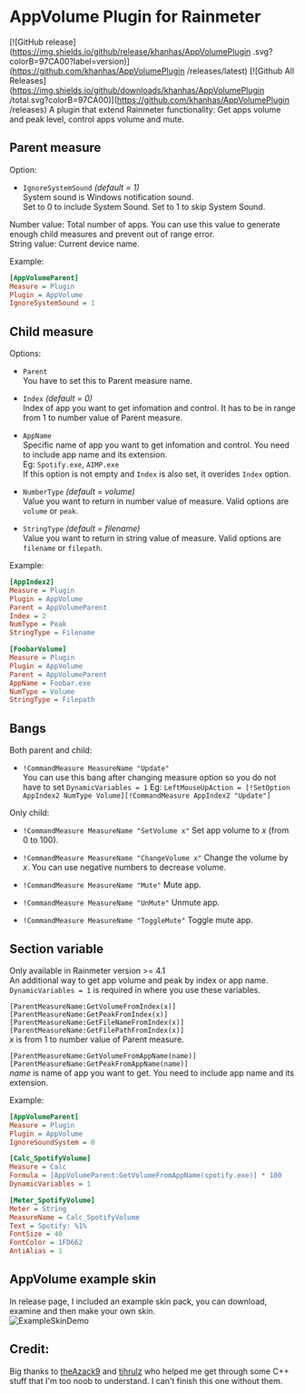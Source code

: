 # AppVolume Plugin for Rainmeter
[![GitHub release](https://img.shields.io/github/release/khanhas/AppVolumePlugin
.svg?colorB=97CA00?label=version)](https://github.com/khanhas/AppVolumePlugin
/releases/latest) [![Github All Releases](https://img.shields.io/github/downloads/khanhas/AppVolumePlugin
/total.svg?colorB=97CA00)](https://github.com/khanhas/AppVolumePlugin
/releases) 
A plugin that extend Rainmeter functionality: Get apps volume and peak level, control apps volume and mute.

## Parent measure
Option:  
- `IgnoreSystemSound` *(default = 1)*  
  System sound is Windows notification sound.  
  Set to 0 to include System Sound. Set to 1 to skip System Sound.

Number value: Total number of apps. You can use this value to generate enough child measures and prevent out of range error.  
String value: Current device name.

Example:
```ini
[AppVolumeParent]
Measure = Plugin
Plugin = AppVolume
IgnoreSystemSound = 1
```

## Child measure
Options:
- `Parent`  
  You have to set this to Parent measure name.  
  
- `Index` *(default = 0)*  
  Index of app you want to get infomation and control. It has to be in range from 1 to number value of Parent measure.  
  
- `AppName`  
  Specific name of app you want to get infomation and control. You need to include app name and its extension.  
  Eg: `Spotify.exe`, `AIMP.exe`  
  If this option is not empty and `Index` is also set, it overides `Index` option.  
  
- `NumberType` *(default = volume)*  
  Value you want to return in number value of measure.
  Valid options are `volume` or `peak`.  
  
- `StringType` *(default = filename)*  
  Value you want to return in string value of measure.
  Valid options are `filename` or `filepath`.  
  
Example:  
```ini
[AppIndex2]
Measure = Plugin
Plugin = AppVolume
Parent = AppVolumeParent
Index = 2
NumType = Peak
StringType = Filename
```

```ini
[FoobarVolume]
Measure = Plugin
Plugin = AppVolume
Parent = AppVolumeParent
AppName = Foobar.exe
NumType = Volume
StringType = Filepath
```

## Bangs
Both parent and child:
- `!CommandMeasure MeasureName "Update"`  
  You can use this bang after changing measure option so you do not have to set `DynamicVariables = 1`
  Eg: `LeftMouseUpAction = [!SetOption AppIndex2 NumType Volume][!CommandMeasure AppIndex2 "Update"]`
  
Only child:
- `!CommandMeasure MeasureName "SetVolume x"`
  Set app volume to *x* (from 0 to 100).  
  
- `!CommandMeasure MeasureName "ChangeVolume x"`
  Change the volume by *x*. You can use negative numbers to decrease volume.  

- `!CommandMeasure MeasureName "Mute"`
  Mute app.
  
- `!CommandMeasure MeasureName "UnMute"`
  Unmute app.
 
- `!CommandMeasure MeasureName "ToggleMute"`
  Toggle mute app.
  
## Section variable
Only available in Rainmeter version >= 4.1  
An additional way to get app volume and peak by index or app name. `DynamicVariables = 1` is required in where you use these variables.

`[ParentMeasureName:GetVolumeFromIndex(x)]`  
`[ParentMeasureName:GetPeakFromIndex(x)]`  
`[ParentMeasureName:GetFileNameFromIndex(x)]`  
`[ParentMeasureName:GetFilePathFromIndex(x)]`  
    *x* is from 1 to number value of Parent measure.  

`[ParentMeasureName:GetVolumeFromAppName(name)]`  
`[ParentMeasureName:GetPeakFromAppName(name)]`  
    *name* is name of app you want to get. You need to include app name and its extension.  
    
Example:
```ini
[AppVolumeParent]
Measure = Plugin
Plugin = AppVolume
IgnoreSoundSystem = 0

[Calc_SpotifyVolume]
Measure = Calc
Formula = [AppVolumeParent:GetVolumeFromAppName(spotify.exe)] * 100
DynamicVariables = 1

[Meter_SpotifyVolume]
Meter = String
MeasureName = Calc_SpotifyVolume
Text = Spotify: %1%
FontSize = 40
FontColor = 1FD662
AntiAlias = 1
```

## AppVolume example skin
In release page, I included an example skin pack, you can download, examine and then make your own skin.  
![ExampleSkinDemo](https://raw.githubusercontent.com/khanhas/AppVolumePlugin/master/AppVolumeExampleSkin/demo.png)

## Credit:
Big thanks to [theAzack9](https://github.com/TheAzack9) and [tjhrulz](https://github.com/tjhrulz) who helped me get through some C++ stuff that I'm too noob to understand. I can't finish this one without them.
